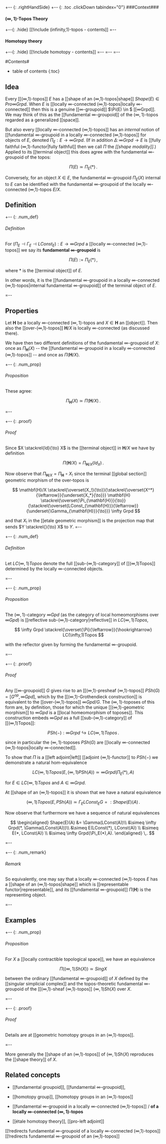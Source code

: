 
+-- {: .rightHandSide}
+-- {: .toc .clickDown tabindex="0"}
###Context###
#### $(\infty,1)$-Topos Theory
+--{: .hide}
[[!include (infinity,1)-topos - contents]]
=--
#### Homotopy theory
+--{: .hide}
[[!include homotopy - contents]]
=--
=--
=--



#Contents#
* table of contents
{:toc}

## Idea

Every [[(∞,1)-topos]] $E$ has a [[shape of an (∞,1)-topos|shape]] $Shape(E) \in Pro\infty Grpd$. When $E$ is [[locally ∞-connected (∞,1)-topos|locally ∞-connected]] then this is a genuine [[∞-groupoid]] $\Pi(E) \in $ [[∞Grpd]]. We may think of this as the [[fundamental ∞-groupoid]] of the $(\infty,1)$-topos regarded as a generalized [[space]].

But also every [[locally ∞-connected (∞,1)-topos]] has an _internal_ notion of [[fundamental ∞-groupoid in a locally ∞-connected (∞,1)-topos]] for objects of $E$, denoted $\Pi_E : E \to \infty Grpd$. (If in addition $\Delta \colon \infty Grpd \to E$ is [[fully faithful (∞,1)-functor|fully faithful]] then we call $\Pi$ the _[[shape modality]]_.) Applied to its [[terminal object]] this does agree with the fundamental ∞-groupoid of the topos:

$$
  \Pi(E) \simeq \Pi_E(*)
  \,.
$$

Conversely, for an object $X\in E$, the fundamental ∞-groupoid $\Pi_E(X)$ internal to $E$ can be identified with the fundamental ∞-groupoid of the locally ∞-connected (∞,1)-topos $E/X$.


## Definition


+-- {: .num_def}

###### Definition

For $(\Pi_E \dashv \Gamma_E \dashv LConst_E) :  E \to \infty Grpd$ a [[locally ∞-connected (∞,1)-topos]] we say its **fundamental $\infty$-groupoid** is

$$
  \Pi(E) := \Pi_E(*)
  \,,
$$

where $*$ is the [[terminal object]] of $E$.  

In other words, it is the [[fundamental ∞-groupoid in a locally ∞-connected (∞,1)-topos|internal fundamental ∞-groupoid]] of the terminal object of $E$.

=--

## Properties


Let $\mathbf{H}$ be a locally $\infty$-connected $(\infty,1)$-topos and $X \in \mathbf{H}$ an [[object]]. Then also the [[over-(∞,1)-topos]] $\mathbf{H}/X$ is locally $\infty$-connected (as discussed there). 

We have then two different definitions of the fundamental $\infty$-groupoid of $X$: once as $\Pi_{\mathbf{H}}(X)$ -- the [[fundamental ∞-groupoid in a locally ∞-connected (∞,1)-topos]]  -- and once as $\Pi(\mathbf{H}/X)$.

+-- {: .num_prop}
###### Proposition

These agree:

$$
  \Pi_{\mathbf{H}}(X) \simeq \Pi(\mathbf{H}/X)
  \,.
$$

=--

+-- {: .proof}
###### Proof

Since $X \stackrel{Id}{\to} X$ is the [[terminal object]] in $\mathbf{H}/X$ we have by definition

$$
  \Pi(\mathbf{H}/X) = \Pi_{\mathbf{H}/X}(Id_X)
  \,.
$$

Now observe that $\Pi_{\mathbf{H}/X} = \Pi_{\mathbf{H}} \circ X_!$ since the terminal [[global section]] geometric morphism of the over-topos is

$$
  \mathbf{H}/X 
    \stackrel{\overset{X_!}{\to}}{\stackrel{\overset{X^*}{\leftarrow}}{\underset{X_*}{\to}}}
  \mathbf{H}
  \stackrel{\overset{\Pi_{\mathbf{H}}}{\to}}{\stackrel{\overset{LConst_{\mathbf{H}}}{\leftarrow}}{\underset{\Gamma_{\mathbf{H}}}{\to}}}
  \infty Grpd
$$

and that $X_!$ in the [[etale geometric morphism]] is the projection map that sends $Y \stackrel{}{\to} X$ to $Y$.
=--


+-- {: .num_def}
###### Definition

Let $LC(\infty,1)Topos$ denote the full [[sub-(∞,1)-category]] of [[(∞,1)Topos]] determined by the locally ∞-connected objects.  

=--


+-- {: .num_prop}
###### Proposition

The $(\infty,1)$-category $\infty Gpd$ (as the category of local homeomorphisms over $\infty Gpd$) is [[reflective sub-(∞,1)-category|reflective]] in $LC(\infty,1)Topos$, 

$$
  \infty Grpd 
    \stackrel{\overset{\Pi}{\leftarrow}}{\hookrightarrow}
  LC(\infty,1)Topos
$$

with the reflector given by forming the fundamental $\infty$-groupoid.

=--


+-- {: .proof}
###### Proof

Any [[∞-groupoid]] $G$ gives rise to an [[(∞,1)-presheaf (∞,1)-topos]] $PSh(G) = [G^{op},\infty Gpd]$, which by the [[(∞,1)-Grothendieck construction]] is equivalent to the [[over-(∞,1)-topos]] $\infty Gpd / G$.  The $(\infty,1)$-toposes of this form are, by definition, those for which the unique [[(∞,1)-geometric morphism]] to $\infty Gpd$ is a [[local homeomorphism of toposes]].  This construction embeds $\infty Gpd$ as a full [[sub-(∞,1)-category]] of [[(∞,1)Topos]]:

$$
  PSh(-) : \infty Grpd \hookrightarrow LC(\infty,1)Topos
  \,.
$$

since in particular the $(\infty,1)$-toposes $PSh(G)$ are [[locally ∞-connected (∞,1)-topos|locally ∞-connected]].  


To show that $\Pi$ is a [[left adjoint|left]] [[adjoint (∞,1)-functor]] to $PSh(-)$ we demonstrate a natural hom-equivalence 

$$
  LC(\infty,1)Topos(E,(\infty,1)PSh(A)) \simeq \infty Grpd(\Pi_E(*), A)
$$ 

for $E\in LC(\infty,1)Topos$ and $A \in \infty Grpd$.

At [[shape of an (∞,1)-topos]] it is shown that we have a natural equivalence

$$
  (\infty,1)Topos(E, PSh(A)) \simeq \Gamma_E LConst_E G =: Shape(E)(A)
  \,.
$$

Now observe that furthermore we have a sequence of natural equivalences

$$
\begin{aligned}
Shape(E)(A) &= \Gamma(LConst(A))\\
&\simeq \infty Grpd(*, \Gamma(LConst(A)))\\
&\simeq E(LConst(*), LConst(A)) \\
&\simeq E(*, LConst(A)) \\
&\simeq \infty Grpd(\Pi_E(*),A).
\end{aligned}
  \,.
$$


=--

+-- {: .num_remark}
###### Remark

So equivalently, one may say that a locally ∞-connected (∞,1)-topos $E$ has a [[shape of an (∞,1)-topos|shape]] which is [[representable functor|representable]], and its [[fundamental ∞-groupoid]] $\Pi(\mathbf{H})$ is the representing object.

=--


## Examples

+-- {: .num_prop}
###### Proposition

For $X$ a [[locally contractible topological space]], we have an equivalence

$$
  \Pi ((\infty,1)Sh(X)) \simeq Sing X
$$

between the ordinary [[fundamental ∞-groupoid]] of $X$ defined by the [[singular simplicial complex]] and the topos-theoretic fundamental $\infty$-groupoid of the [[(∞,1)-sheaf (∞,1)-topos]] $(\infty,1)Sh(X)$ over $X$.

=--

+-- {: .proof}
###### Proof

Details are at [[geometric homotopy groups in an (∞,1)-topos]].

=--

More generally the [[shape of an (∞,1)-topos]] of $(\infty,1)Sh(X)$ reproduces the [[shape theory]] of $X$.

## Related concepts

* [[fundamental groupoid]], [[fundamental ∞-groupoid]], 

* [[homotopy group]], [[homotopy groups in an (∞,1)-topos]]

* [[fundamental ∞-groupoid in a locally ∞-connected (∞,1)-topos]] / **of a locally $\infty$-connected $(\infty,1)$-topos**

* [[étale homotopy theory]], [[pro-left adjoint]]



[[!redirects fundamental ∞-groupoid of a locally ∞-connected (∞,1)-topos]]
[[!redirects fundamental ∞-groupoid of an (∞,1)-topos]]